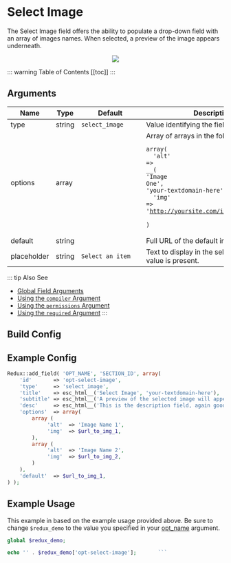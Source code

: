 # Select Image

The Select Image field offers the ability to populate a drop-down field with an array of images names.  When selected, a preview of the image appears underneath.

<span style="display:block;text-align:center">![](./img/select_image.png)</span>

::: warning Table of Contents
[[toc]]
:::

## Arguments
|Name|Type|<div style="width:135px;">Default</div>|Description|
|--- |--- |--- |--- |
|type|string|`select_image`|Value identifying the field type.|
|options|array||Array of arrays in the following format:<br /><pre class="language-php codecopy-enabled"><code><span class="token keyword">array</span><span class="token punctuation">(</span><br />&nbsp;&nbsp;<span class="token single-quoted-string string">'alt'</span> <span class="token operator">=</span><span class="token operator">&gt;</span> <span class="token function">__</span><span class="token punctuation">(</span> <span class="token single-quoted-string string">'Image One'</span><span class="token punctuation">,</span> <span class="token single-quoted-string string">'your-textdomain-here'</span><span class="token punctuation">)</span><span class="token punctuation">,</span><br />&nbsp;&nbsp;<span class="token single-quoted-string string">'img'</span> <span class="token operator">=</span><span class="token operator">&gt;</span> <span class="token single-quoted-string string">'http://yoursite.com/image.png'</span> </span><br/>)</code></pre>|
|default|string||Full URL of the default image.|
|placeholder|string|`Select an item`|Text to display in the selector when no value is present.|

::: tip Also See
- [Global Field Arguments](../configuration/fields/arguments.md)
- [Using the `compiler` Argument](../configuration/fields/compiler.md)
- [Using the `permissions` Argument](../configuration/fields/permissions.md)
- [Using the `required` Argument](../configuration/fields/required.md)
:::




## Build Config
<script>
import builder from './select-image.json';
export default {
    data () {
        return {
            builder: builder,
            defaults: {}
        };
    }
}
</script>
<builder :builder_json="builder" :builder_defaults="defaults" />

## Example Config
```php
Redux::add_field( 'OPT_NAME', 'SECTION_ID', array(
    'id'       => 'opt-select-image',
    'type'     => 'select_image',
    'title'    => esc_html__('Select Image', 'your-textdomain-here'),
    'subtitle' => esc_html__('A preview of the selected image will appear underneath the select box.', 'your-textdomain-here'),
    'desc'     => esc_html__('This is the description field, again good for additional info.', 'your-textdomain-here'),
    'options'  => array(
        array (
             'alt'  => 'Image Name 1',
             'img'  => $url_to_img_1,
        ),
        array (
             'alt'  => 'Image Name 2',
             'img'  => $url_to_img_2,
        )
    ),
    'default'  => $url_to_img_1,
) );
```

## Example Usage
This example in based on the example usage provided above. Be sure to change `$redux_demo` to the value you specified in your [opt_name](../configuration/global_arguments.md#opt_name) argument.

```php
global $redux_demo;

echo '' . $redux_demo['opt-select-image'];       ```
